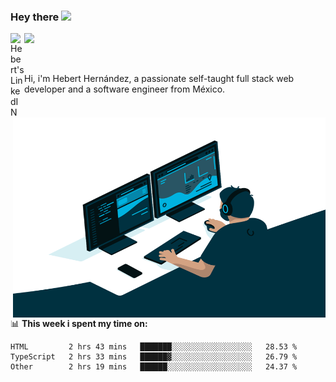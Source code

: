 ### Hey there <img src="https://media.giphy.com/media/hvRJCLFzcasrR4ia7z/giphy.gif" width="25px">
<a href="https://www.linkedin.com/in/evertcode/" target="_blank">
  <img align="left" alt="Hebert's LinkedIN" width="22px" src="https://raw.githubusercontent.com/peterthehan/peterthehan/master/assets/linkedin.svg" />
</a>

![](https://visitor-badge.glitch.me/badge?page_id=evertcode.evertcode)

<br />

Hi, i'm Hebert Hernández, a passionate self-taught full stack web developer and a software engineer from México.

<img align="right" alt="GIF" src="https://github.com/evertcode/evertcode/blob/master/code.gif?raw=true" width="500" height="320" />

📊 **This week i spent my time on:**

<!--START_SECTION:waka-->

```text
HTML         2 hrs 43 mins   ███████░░░░░░░░░░░░░░░░░░   28.53 %
TypeScript   2 hrs 33 mins   ██████▓░░░░░░░░░░░░░░░░░░   26.79 %
Other        2 hrs 19 mins   ██████░░░░░░░░░░░░░░░░░░░   24.37 %
```

<!--END_SECTION:waka-->
